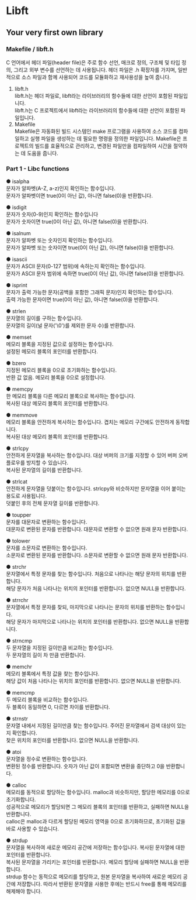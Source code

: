 # Libft
## Your very first own library

### Makefile /  libft.h
C 언어에서 헤더 파일(header file)은 주로 함수 선언, 매크로 정의, 구조체 및 타입 정의, 그리고 외부 변수를 선언하는 데 사용됩니다. 헤더 파일은 .h 확장자를 가지며, 일반적으로 소스 파일과 함께 사용되어 코드를 모듈화하고 재사용성을 높여 줍니다.  
1. libft.h  
libft.h는 헤더 파일로, libft라는 라이브러리의 함수들에 대한 선언이 포함된 파일입니다.  
libft.h는 C 프로젝트에서 libft라는 라이브러리의 함수들에 대한 선언이 포함된 파일입니다.  
2. Makefile  
Makefile은 자동화된 빌드 시스템인 make 프로그램을 사용하여 소스 코드를 컴파일하고 실행 파일을 생성하는 데 필요한 명령을 정의한 파일입니다. Makefile은 프로젝트의 빌드를 효율적으로 관리하고, 변경된 파일만을 컴파일하여 시간을 절약하는 데 도움을 줍니다.
    
### Part 1 - Libc functions
● isalpha  
문자가 알파벳(A-Z, a-z)인지 확인하는 함수입니다.  
문자가 알파벳이면 true(0이 아닌 값), 아니면 false(0)을 반환합니다.  

● isdigit  
문자가 숫자(0-9)인지 확인하는 함수입니다  
문자가 숫자이면 true(0이 아닌 값), 아니면 false(0)을 반환합니다.  

● isalnum  
문자가 알파벳 또는 숫자인지 확인하는 함수입니다.  
문자가 알파벳 또는 숫자이면 true(0이 아닌 값), 아니면 false(0)을 반환합니다.  

● isascii  
문자가 ASCII 문자(0-127 범위)에 속하는지 확인하는 함수입니다.  
문자가 ASCII 문자 범위에 속하면 true(0이 아닌 값), 아니면 false(0)을 반환합니다.  

● isprint  
문자가 출력 가능한 문자(공백을 포함한 그래픽 문자)인지 확인하는 함수입니다.  
출력 가능한 문자이면 true(0이 아닌 값), 아니면 false(0)을 반환합니다.  

● strlen  
문자열의 길이를 구하는 함수입니다.  
문자열의 길이(널 문자('\0')를 제외한 문자 수)를 반환합니다.  

● memset  
메모리 블록을 지정된 값으로 설정하는 함수입니다.  
설정된 메모리 블록의 포인터를 반환합니다.  

● bzero  
지정된 메모리 블록을 0으로 초기화하는 함수입니다.  
반환 값 없음. 메모리 블록을 0으로 설정합니다.  

● memcpy  
한 메모리 블록을 다른 메모리 블록으로 복사하는 함수입니다.  
복사된 대상 메모리 블록의 포인터를 반환합니다.  

● memmove  
메모리 블록을 안전하게 복사하는 함수입니다. 겹치는 메모리 구간에도 안전하게 동작합니다.  
복사된 대상 메모리 블록의 포인터를 반환합니다.
  
● strlcpy  
안전하게 문자열을 복사하는 함수입니다. 대상 버퍼의 크기를 지정할 수 있어 버퍼 오버플로우를 방지할 수 있습니다.  
복사된 문자열의 길이를 반환합니다.  

● strlcat  
안전하게 문자열을 덧붙이는 함수입니다. strlcpy와 비슷하지만 문자열을 이어 붙이는 용도로 사용됩니다.  
덧붙인 후의 전체 문자열 길이를 반환합니다.  

● toupper  
문자를 대문자로 변환하는 함수입니다.  
대문자로 변환된 문자를 반환합니다. 대문자로 변환할 수 없으면 원래 문자 반환합니다.  

● tolower  
문자를 소문자로 변환하는 함수입니다.  
소문자로 변환된 문자를 반환합니다. 소문자로 변환할 수 없으면 원래 문자 반환합니다.  

● strchr  
문자열에서 특정 문자를 찾는 함수입니다. 처음으로 나타나는 해당 문자의 위치를 반환합니다.  
해당 문자가 처음 나타나는 위치의 포인터를 반환합니다. 없으면 NULL을 반환합니다.  

● strrchr  
문자열에서 특정 문자를 찾되, 마지막으로 나타나는 문자의 위치를 반환하는 함수입니다.  
해당 문자가 마지막으로 나타나는 위치의 포인터를 반환합니다. 없으면 NULL을 반환합니다.  

● strncmp  
두 문자열을 지정된 길이만큼 비교하는 함수입니다.  
두 문자열의 길이 차 만큼 반환합니다.  

● memchr  
메모리 블록에서 특정 값을 찾는 함수입니다.  
해당 값이 처음 나타나는 위치의 포인터를 반환합니다. 없으면 NULL을 반환합니다.  

● memcmp  
두 메모리 블록을 비교하는 함수입니다.  
두 블록이 동일하면 0, 다르면 차이를 반환합니다.  

● strnstr  
문자열 내에서 지정된 길이만큼 찾는 함수입니다. 주어진 문자열에서 검색 대상이 있는지 확인합니다.  
찾은 위치의 포인터를 반환합니다. 없으면 NULL을 반환합니다.  

● atoi  
문자열을 정수로 변환하는 함수입니다.  
변환된 정수를 반환합니다. 숫자가 아닌 값이 포함되면 변환을 중단하고 0을 반환합니다.  

● calloc  
메모리를 동적으로 할당하는 함수입니다. malloc과 비슷하지만, 할당한 메모리를 0으로 초기화합니다.  
성공적으로 메모리가 할당되면 그 메모리 블록의 포인터를 반환하고, 실패하면 NULL을 반환합니다.  
calloc은 malloc과 다르게 할당된 메모리 영역을 0으로 초기화하므로, 초기화된 값을 바로 사용할 수 있습니다.  

● strdup  
문자열을 복사하여 새로운 메모리 공간에 저장하는 함수입니다. 복사된 문자열에 대한 포인터를 반환합니다.  
복사된 문자열을 가리키는 포인터를 반환합니다. 메모리 할당에 실패하면 NULL을 반환합니다.  
strdup 함수는 동적으로 메모리를 할당하고, 원본 문자열을 복사하여 새로운 메모리 공간에 저장합니다. 따라서 반환된 문자열을 사용한 후에는 반드시 free를 통해 메모리를 해제해야 합니다.  